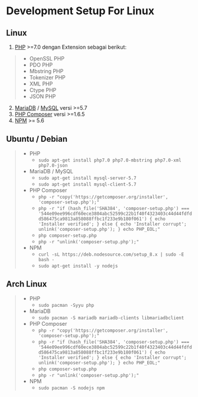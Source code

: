 # Development Setup For Linux

## Linux
 1. [PHP](http://php.net/downloads.php) >=7.0 dengan Extension sebagai berikut:
 > - OpenSSL PHP 
 > - PDO PHP 
 > - Mbstring PHP 
 > - Tokenizer PHP 
 > - XML PHP 
 > - Ctype PHP 
 > - JSON PHP  
 2.  [MariaDB](https://downloads.mariadb.org/) / [MySQL](https://www.mysql.com/downloads/) versi >=5.7
 3.  [PHP Composer](https://getcomposer.org/download/) versi >=1.6.5
 4.  [NPM](https://nodejs.org/en/) >= 5.6

## Ubuntu / Debian
> - PHP
>   - ```sudo apt-get install php7.0 php7.0-mbstring php7.0-xml php7.0-json```  
> - MariaDB / MySQL
>   - ```sudo apt-get install mysql-server-5.7```
>   - ```sudo apt-get install mysql-client-5.7```
>- PHP Composer
>   - ```php -r "copy('https://getcomposer.org/installer', 'composer-setup.php');"```
>   - ```php -r "if (hash_file('SHA384', 'composer-setup.php') === '544e09ee996cdf60ece3804abc52599c22b1f40f4323403c44d44fdfdd586475ca9813a858088ffbc1f233e9b180f061') { echo 'Installer verified'; } else { echo 'Installer corrupt'; unlink('composer-setup.php'); } echo PHP_EOL;"```
>   - ```php composer-setup.php```
>   - ```php -r "unlink('composer-setup.php');"```
> - NPM
>   - ```curl -sL https://deb.nodesource.com/setup_8.x | sudo -E bash -```
>   - ```sudo apt-get install -y nodejs```

## Arch Linux
> - PHP
>   - ```sudo pacman -Syyu php```
> - MariaDB
>   - ```sudo pacman -S mariadb mariadb-clients libmariadbclient```
> - PHP Composer
>   - ```php -r "copy('https://getcomposer.org/installer', 'composer-setup.php');"```
>   - ```php -r "if (hash_file('SHA384', 'composer-setup.php') === '544e09ee996cdf60ece3804abc52599c22b1f40f4323403c44d44fdfdd586475ca9813a858088ffbc1f233e9b180f061') { echo 'Installer verified'; } else { echo 'Installer corrupt'; unlink('composer-setup.php'); } echo PHP_EOL;"```
>   - ```php composer-setup.php```
>   - ```php -r "unlink('composer-setup.php');"```
> - NPM
>   - ```sudo pacman -S nodejs npm```
